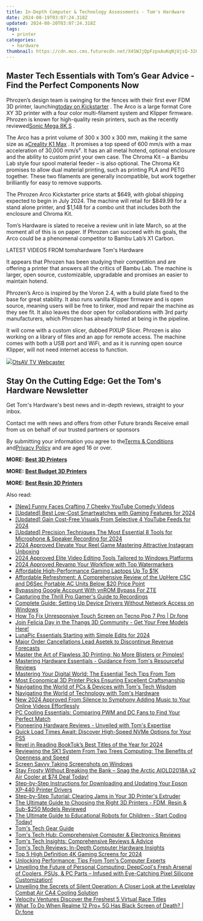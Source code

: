 ```yaml
---
title: In-Depth Computer & Technology Assessments - Tom's Hardware
date: 2024-08-19T03:07:24.318Z
updated: 2024-08-20T03:07:24.318Z
tags:
  - printer
categories:
  - hardware
thumbnail: https://cdn.mos.cms.futurecdn.net/X4SWJjQpFzpxAuKqNjUjsQ-320-80.jpg
---
```


## Master Tech Essentials with Tom’s Gear Advice - Find the Perfect Components Now

Phrozen’s design team is swinging for the fences with their first ever FDM 3D printer, launching[today on Kickstarter](https://www.kickstarter.com/projects/phrozenmake/phrozen-arco-3d-printer-larger-faster-more-colors?ref=buhshc) . The Arco is a large format Core XY 3D printer with a four color multi-filament system and Klipper firmware. Phrozen is known for high-quality resin printers, such as the recently reviewed[Sonic Mega 8K S](https://www.tomshardware.com/3d-printing/phrozen-sonic-mega-8k-s-review) .

 The Arco has a print volume of 300 x 300 x 300 mm, making it the same size as a[Creality K1 Max](https://www.tomshardware.com/reviews/creality-k1-max) . It promises a top speed of 600 mm/s with a max acceleration of 30,000 mm/s². It has an all metal hotend, optional enclosure and the ability to custom print your own case. The Chroma Kit – a Bambu Lab style four spool material feeder – is also optional. The Chroma Kit promises to allow dual material printing, such as printing PLA and PETG together. These two filaments are generally incompatible, but work together brilliantly for easy to remove supports.

 The Phrozen Arco Kickstarter price starts at $649, with global shipping expected to begin in July 2024\. The machine will retail for $849.99 for a stand alone printer, and $1,148 for a combo unit that includes both the enclosure and Chroma Kit.

 Tom’s Hardware is slated to receive a review unit in late March, so at the moment all of this is on paper. If Phrozen can succeed with its goals, the Arco could be a phenomenal competitor to Bambu Lab’s X1 Carbon.

 LATEST VIDEOS FROM tomshardware Tom's Hardware

 It appears that Phrozen has been studying their competition and are offering a printer that answers all the critics of Bambu Lab. The machine is larger, open source, customizable, upgradable and promises an easier to maintain hotend.

 Phrozen’s Arco is inspired by the Voron 2.4, with a build plate fixed to the base for great stability. It also runs vanilla Klipper firmware and is open source, meaning users will be free to tinker, mod and repair the machine as they see fit. It also leaves the door open for collaborations with 3rd party manufacturers, which Phrozen has already hinted at being in the pipeline.

 It will come with a custom slicer, dubbed PIXUP Slicer. Phrozen is also working on a library of files and an app for remote access. The machine comes with both a USB port and WiFi, and as it is running open source Klipper, will not need internet access to function.

<!-- affiliate ads begin -->
<a href="https://otszone.ots7.com/order/checkout.php?PRODS=4713324&QTY=1&AFFILIATE=108875&CART=1"><img src="https://green.ots7.com/screenshots/OtsAV/OtsAVTV1.90-300x188.jpg" border="0">OtsAV TV Webcaster</a>
<!-- affiliate ads end -->
## Stay On the Cutting Edge: Get the Tom's Hardware Newsletter

 Get Tom's Hardware's best news and in-depth reviews, straight to your inbox.

 Contact me with news and offers from other Future brands  Receive email from us on behalf of our trusted partners or sponsors

 By submitting your information you agree to the[Terms & Conditions](https://futureplc.com/terms-conditions/) and[Privacy Policy](https://futureplc.com/privacy-policy/) and are aged 16 or over.

**MORE:** [**Best 3D Printers**](https://www.tomshardware.com/best-picks/best-3d-printers)

**MORE:** [**Best Budget 3D Printers**](https://www.tomshardware.com/best-picks/best-budget-3d-printers)

**MORE:** [**Best Resin 3D Printers**](https://www.tomshardware.com/best-picks/best-resin-3d-printers)


<ins class="adsbygoogle"
     style="display:block"
     data-ad-format="autorelaxed"
     data-ad-client="ca-pub-7571918770474297"
     data-ad-slot="1223367746"></ins>



<ins class="adsbygoogle"
     style="display:block"
     data-ad-client="ca-pub-7571918770474297"
     data-ad-slot="8358498916"
     data-ad-format="auto"
     data-full-width-responsive="true"></ins>

<span class="atpl-alsoreadstyle">Also read:</span>
<div><ul>
<li><a href="https://youtube-stream.techidaily.com/new-funny-faces-crafting-7-cheeky-youtube-comedy-videos/"><u>[New] Funny Faces  Crafting 7 Cheeky YouTube Comedy Videos</u></a></li>
<li><a href="https://screen-sharing-recording.techidaily.com/updated-best-low-cost-smartwatches-with-gaming-features-for-2024/"><u>[Updated] Best Low-Cost Smartwatches with Gaming Features for 2024</u></a></li>
<li><a href="https://eaxpv-info.techidaily.com/updated-gain-cost-free-visuals-from-selective-4-youtube-feeds-for-2024/"><u>[Updated] Gain Cost-Free Visuals From Selective 4 YouTube Feeds for 2024</u></a></li>
<li><a href="https://on-screen-recording.techidaily.com/updated-precision-techniques-the-most-essential-8-tools-for-microphone-and-speaker-recording-for-2024/"><u>[Updated] Precision Techniques  The Most Essential 8 Tools for Microphone & Speaker Recording for 2024</u></a></li>
<li><a href="https://fox-blue.techidaily.com/2024-approved-elevate-your-reel-game-mastering-attractive-instagram-unboxing/"><u>2024 Approved  Elevate Your Reel Game  Mastering Attractive Instagram Unboxing</u></a></li>
<li><a href="https://vp-tips.techidaily.com/2024-approved-elite-video-editing-tools-tailored-to-windows-platforms/"><u>2024 Approved  Elite Video Editing Tools Tailored to Windows Platforms</u></a></li>
<li><a href="https://extra-guidance.techidaily.com/2024-approved-revamp-your-workflow-with-top-watermarkers/"><u>2024 Approved  Revamp Your Workflow with Top Watermarkers</u></a></li>
<li><a href="https://hardware-tips.techidaily.com/affordable-high-performance-gaming-laptops-up-to-1k/"><u>Affordable High-Performance Gaming Laptops Up To $1K</u></a></li>
<li><a href="https://hardware-tips.techidaily.com/affordable-refreshment-a-comprehensive-review-of-the-uphere-c5c-and-d6sec-portable-ac-units-below-20-price-point/"><u>Affordable Refreshment: A Comprehensive Review of the UpHere C5C and D6Sec Portable AC Units Below $20 Price Point</u></a></li>
<li><a href="https://unlock-android.techidaily.com/bypassing-google-account-with-vnrom-bypass-for-zte-by-drfone-android/"><u>Bypassing Google Account With vnROM Bypass For ZTE</u></a></li>
<li><a href="https://visual-screen-recording.techidaily.com/capturing-the-thrill-pro-gamers-guide-to-recordings/"><u>Capturing the Thrill  Pro Gamer's Guide to Recordings</u></a></li>
<li><a href="https://hardware-updates.techidaily.com/complete-guide-setting-up-device-drivers-without-network-access-on-windows/"><u>Complete Guide: Setting Up Device Drivers Without Network Access on Windows</u></a></li>
<li><a href="https://fix-guide.techidaily.com/how-to-fix-unresponsive-touch-screen-on-tecno-pop-7-pro-drfone-by-drfone-fix-android-problems-fix-android-problems/"><u>How To Fix Unresponsive Touch Screen on Tecno Pop 7 Pro | Dr.fone</u></a></li>
<li><a href="https://hardware-tips.techidaily.com/1723125161671-join-felicia-day-in-the-thangs-3d-community-get-your-free-models-here/"><u>Join Felicia Day in the Thangs 3D Community - Get Your Free Models Here!</u></a></li>
<li><a href="https://some-approaches.techidaily.com/lunapic-essentials-starting-with-simple-edits-for-2024/"><u>LunaPic Essentials  Starting with Simple Edits for 2024</u></a></li>
<li><a href="https://hardware-tips.techidaily.com/major-order-cancellations-lead-asetek-to-discontinue-revenue-forecasts/"><u>Major Order Cancellations Lead Asetek to Discontinue Revenue Forecasts</u></a></li>
<li><a href="https://hardware-tips.techidaily.com/1723125174867-master-the-art-of-flawless-3d-printing-no-more-blisters-or-pimples/"><u>Master the Art of Flawless 3D Printing: No More Blisters or Pimples!</u></a></li>
<li><a href="https://hardware-tips.techidaily.com/mastering-hardware-essentials-guidance-from-toms-resourceful-reviews/"><u>Mastering Hardware Essentials - Guidance From Tom's Resourceful Reviews</u></a></li>
<li><a href="https://hardware-tips.techidaily.com/mastering-your-digital-world-the-essential-tech-tips-from-tom/"><u>Mastering Your Digital World: The Essential Tech Tips From Tom</u></a></li>
<li><a href="https://hardware-tips.techidaily.com/most-economical-3d-printer-picks-ensuring-excellent-craftsmanship/"><u>Most Economical 3D Printer Picks Ensuring Excellent Craftsmanship</u></a></li>
<li><a href="https://hardware-tips.techidaily.com/navigating-the-world-of-pcs-and-devices-with-toms-tech-wisdom/"><u>Navigating the World of PCs & Devices with Tom's Tech Wisdom</u></a></li>
<li><a href="https://hardware-tips.techidaily.com/navigating-the-world-of-technology-with-toms-hardware/"><u>Navigating the World of Technology with Tom's Hardware</u></a></li>
<li><a href="https://audio-editing.techidaily.com/new-2024-approved-from-silence-to-symphony-adding-music-to-your-online-videos-effortlessly/"><u>New 2024 Approved From Silence to Symphony Adding Music to Your Online Videos Effortlessly</u></a></li>
<li><a href="https://hardware-tips.techidaily.com/pc-cooling-essentials-comparing-pwm-and-dc-fans-to-find-your-perfect-match/"><u>PC Cooling Essentials: Comparing PWM and DC Fans to Find Your Perfect Match</u></a></li>
<li><a href="https://hardware-tips.techidaily.com/pioneering-hardware-reviews-unveiled-with-toms-expertise/"><u>Pioneering Hardware Reviews - Unveiled with Tom's Expertise</u></a></li>
<li><a href="https://hardware-tips.techidaily.com/quick-load-times-await-discover-high-speed-nvme-options-for-your-ps5/"><u>Quick Load Times Await: Discover High-Speed NVMe Options for Your PS5</u></a></li>
<li><a href="https://tiktok-clips.techidaily.com/revel-in-reading-booktoks-best-titles-of-the-year-for-2024/"><u>Revel in Reading  BookTok’s Best Titles of the Year for 2024</u></a></li>
<li><a href="https://hardware-tips.techidaily.com/reviewing-the-sk1-system-from-two-trees-computing-the-benefits-of-openness-and-speed/"><u>Reviewing the SK1 System From Two Trees Computing: The Benefits of Openness and Speed</u></a></li>
<li><a href="https://visual-screen-recording.techidaily.com/screen-savvy-taking-screenshots-on-windows/"><u>Screen Savvy  Taking Screenshots on Windows</u></a></li>
<li><a href="https://hardware-tips.techidaily.com/1723175654611-stay-frosty-without-breaking-the-bank-snag-the-arctic-aiold2018a-v2-air-cooler-at-74-deal-today/"><u>Stay Frosty Without Breaking the Bank – Snag the Arctic AIOLD2018A v2 Air Cooler at $74 Deal Today!</u></a></li>
<li><a href="https://win-dash.techidaily.com/step-by-step-instructions-for-downloading-and-updating-your-epson-xp-440-printer-drivers/"><u>Step-by-Step Instructions for Downloading and Updating Your Epson XP-440 Printer Drivers</u></a></li>
<li><a href="https://hardware-tips.techidaily.com/step-by-step-tutorial-clearing-jams-in-your-3d-printers-extruder/"><u>Step-by-Step Tutorial: Clearing Jams in Your 3D Printer's Extruder</u></a></li>
<li><a href="https://hardware-tips.techidaily.com/the-ultimate-guide-to-choosing-the-right-3d-printers-fdm-resin-and-sub-250-models-reviewed/"><u>The Ultimate Guide to Choosing the Right 3D Printers - FDM, Resin & Sub-$250 Models Reviewed</u></a></li>
<li><a href="https://hardware-tips.techidaily.com/the-ultimate-guide-to-educational-robots-for-children-start-coding-today/"><u>The Ultimate Guide to Educational Robots for Children - Start Coding Today!</u></a></li>
<li><a href="https://hardware-tips.techidaily.com/toms-tech-gear-guide/"><u>Tom's Tech Gear Guide</u></a></li>
<li><a href="https://hardware-tips.techidaily.com/toms-tech-hub-comprehensive-computer-and-electronics-reviews/"><u>Tom's Tech Hub: Comprehensive Computer & Electronics Reviews</u></a></li>
<li><a href="https://hardware-tips.techidaily.com/toms-tech-insights-comprehensive-reviews-and-advice/"><u>Tom's Tech Insights: Comprehensive Reviews & Advice</u></a></li>
<li><a href="https://hardware-tips.techidaily.com/toms-tech-reviews-in-depth-computer-hardware-insights/"><u>Tom's Tech Reviews: In-Depth Computer Hardware Insights</u></a></li>
<li><a href="https://some-guidance.techidaily.com/top-5-high-definition-4k-gaming-screens-for-2024/"><u>Top 5 High Definition 4K Gaming Screens for 2024</u></a></li>
<li><a href="https://hardware-tips.techidaily.com/unlocking-performance-tips-from-toms-computer-experts/"><u>Unlocking Performance: Tips From Tom's Computer Experts</u></a></li>
<li><a href="https://hardware-tips.techidaily.com/1723175695456-unveiling-the-future-of-personal-computing-deepcools-fresh-arsenal-of-coolers-psus-and-pc-parts-infused-with-eye-catching-pixel-silicone-customization/"><u>Unveiling the Future of Personal Computing: DeepCool's Fresh Arsenal of Coolers, PSUs, & PC Parts – Infused with Eye-Catching Pixel Silicone Customization!</u></a></li>
<li><a href="https://hardware-tips.techidaily.com/unveiling-the-secrets-of-silent-operation-a-closer-look-at-the-levelplay-combat-air-ca4-cooling-solution/"><u>Unveiling the Secrets of Silent Operation: A Closer Look at the Levelplay Combat Air CA4 Cooling Solution</u></a></li>
<li><a href="https://screen-capture.techidaily.com/velocity-ventures-discover-the-freshest-5-virtual-race-titles/"><u>Velocity Ventures  Discover the Freshest 5 Virtual Race Titles</u></a></li>
<li><a href="https://howto.techidaily.com/what-to-do-when-realme-12-proplus-5g-has-black-screen-of-death-drfone-by-drfone-fix-android-problems-fix-android-problems/"><u>What To Do When Realme 12 Pro+ 5G Has Black Screen of Death? | Dr.fone</u></a></li>
</ul></div>
